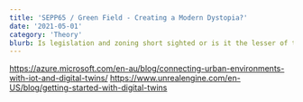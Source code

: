 ```yaml
---
title: 'SEPP65 / Green Field - Creating a Modern Dystopia?'
date: '2021-05-01'
category: 'Theory'
blurb: Is legislation and zoning short sighted or is it the lesser of two evils?
---
```

https://azure.microsoft.com/en-au/blog/connecting-urban-environments-with-iot-and-digital-twins/
https://www.unrealengine.com/en-US/blog/getting-started-with-digital-twins